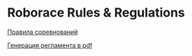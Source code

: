 # Roborace Rules & Regulations

[Правила соревнований](/ru/Содержание.md)

[Генерация регламента в pdf](/generator.md)
